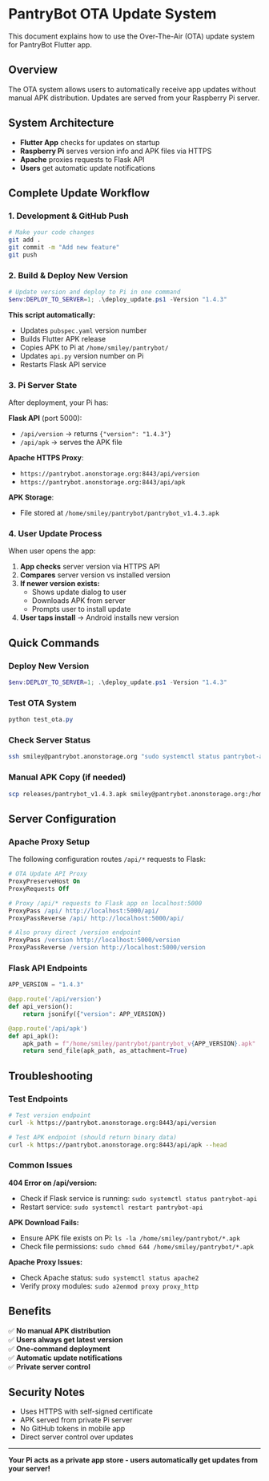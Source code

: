 # PantryBot OTA Update System

This document explains how to use the Over-The-Air (OTA) update system for PantryBot Flutter app.

## Overview

The OTA system allows users to automatically receive app updates without manual APK distribution. Updates are served from your Raspberry Pi server.

## System Architecture

- **Flutter App** checks for updates on startup
- **Raspberry Pi** serves version info and APK files via HTTPS
- **Apache** proxies requests to Flask API
- **Users** get automatic update notifications

## Complete Update Workflow

### 1. Development & GitHub Push

```bash
# Make your code changes
git add .
git commit -m "Add new feature"
git push
```

### 2. Build & Deploy New Version

```powershell
# Update version and deploy to Pi in one command
$env:DEPLOY_TO_SERVER=1; .\deploy_update.ps1 -Version "1.4.3"
```

**This script automatically:**
- Updates `pubspec.yaml` version number
- Builds Flutter APK release
- Copies APK to Pi at `/home/smiley/pantrybot/`
- Updates `api.py` version number on Pi
- Restarts Flask API service

### 3. Pi Server State

After deployment, your Pi has:

**Flask API** (port 5000):
- `/api/version` → returns `{"version": "1.4.3"}`
- `/api/apk` → serves the APK file

**Apache HTTPS Proxy**:
- `https://pantrybot.anonstorage.org:8443/api/version`
- `https://pantrybot.anonstorage.org:8443/api/apk`

**APK Storage**:
- File stored at `/home/smiley/pantrybot/pantrybot_v1.4.3.apk`

### 4. User Update Process

When user opens the app:

1. **App checks** server version via HTTPS API
2. **Compares** server version vs installed version
3. **If newer version exists:**
   - Shows update dialog to user
   - Downloads APK from server
   - Prompts user to install update
4. **User taps install** → Android installs new version

## Quick Commands

### Deploy New Version
```powershell
$env:DEPLOY_TO_SERVER=1; .\deploy_update.ps1 -Version "1.4.3"
```

### Test OTA System
```powershell
python test_ota.py
```

### Check Server Status
```bash
ssh smiley@pantrybot.anonstorage.org "sudo systemctl status pantrybot-api"
```

### Manual APK Copy (if needed)
```bash
scp releases/pantrybot_v1.4.3.apk smiley@pantrybot.anonstorage.org:/home/smiley/pantrybot/
```

## Server Configuration

### Apache Proxy Setup
The following configuration routes `/api/*` requests to Flask:

```apache
# OTA Update API Proxy
ProxyPreserveHost On
ProxyRequests Off

# Proxy /api/* requests to Flask app on localhost:5000
ProxyPass /api/ http://localhost:5000/api/
ProxyPassReverse /api/ http://localhost:5000/api/

# Also proxy direct /version endpoint
ProxyPass /version http://localhost:5000/version
ProxyPassReverse /version http://localhost:5000/version
```

### Flask API Endpoints
```python
APP_VERSION = "1.4.3"

@app.route('/api/version')
def api_version():
    return jsonify({"version": APP_VERSION})

@app.route('/api/apk')
def api_apk():
    apk_path = f"/home/smiley/pantrybot/pantrybot_v{APP_VERSION}.apk"
    return send_file(apk_path, as_attachment=True)
```

## Troubleshooting

### Test Endpoints
```bash
# Test version endpoint
curl -k https://pantrybot.anonstorage.org:8443/api/version

# Test APK endpoint (should return binary data)
curl -k https://pantrybot.anonstorage.org:8443/api/apk --head
```

### Common Issues

**404 Error on /api/version:**
- Check if Flask service is running: `sudo systemctl status pantrybot-api`
- Restart service: `sudo systemctl restart pantrybot-api`

**APK Download Fails:**
- Ensure APK file exists on Pi: `ls -la /home/smiley/pantrybot/*.apk`
- Check file permissions: `sudo chmod 644 /home/smiley/pantrybot/*.apk`

**Apache Proxy Issues:**
- Check Apache status: `sudo systemctl status apache2`
- Verify proxy modules: `sudo a2enmod proxy proxy_http`

## Benefits

✅ **No manual APK distribution**  
✅ **Users always get latest version**  
✅ **One-command deployment**  
✅ **Automatic update notifications**  
✅ **Private server control**  

## Security Notes

- Uses HTTPS with self-signed certificate
- APK served from private Pi server
- No GitHub tokens in mobile app
- Direct server control over updates

---

**Your Pi acts as a private app store - users automatically get updates from your server!** 
